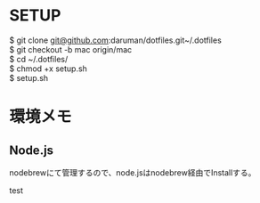 

# SETUP
$ git clone git@github.com:daruman/dotfiles.git~/.dotfiles  
$ git checkout -b mac origin/mac  
$ cd ~/.dotfiles/  
$ chmod +x setup.sh  
$ setup.sh  


# 環境メモ


## Node.js
nodebrewにて管理するので、node.jsはnodebrew経由でInstallする。


test


